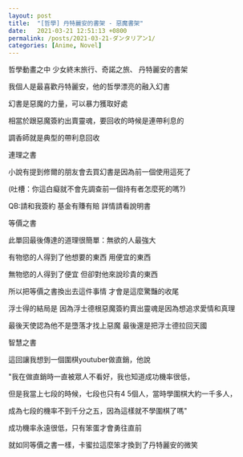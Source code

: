 ```yaml
---
layout: post
title:  "[哲學] 丹特麗安的書架 - 惡魔書架"
date:   2021-03-21 12:51:13 +0800
permalink: /posts/2021-03-21-ダンタリアン1/
categories: [Anime, Novel]
---
```


哲學動畫之中 少女終末旅行、奇諾之旅、 丹特麗安的書架

我個人是最喜歡丹特麗安，他的哲學漂亮的融入幻書



幻書是惡魔的力量，可以暴力獲取好處

相當於跟惡魔簽約出賣靈魂，要回收的時候是連帶利息的

調香師就是典型的帶利息回收


連理之書

小說有提到修爾的朋友會去買幻書是因為前一個使用這死了

(吐槽：你這白癡就不會先調查前一個持有者怎麼死的嗎?)

QB:請和我簽約  基金有賺有賠 詳情請看說明書

 

等價之書 

此單回最後傳達的道理很簡單：無欲的人最強大

有物慾的人得到了他想要的東西 用便宜的東西

無物慾的人得到了便宜 但卻對他來說珍貴的東西

所以把等價之書換出去這件事情 才會是這麼驚豔的收尾 

 

浮士得的結局是 因為浮士德根惡魔簽約賣出靈魂是因為想追求愛情和真理

最後天使認為他不是墮落才找上惡魔  最後還是把浮士德拉回天國



智慧之書

這回讓我想到一個圍棋youtuber做直銷，他說

"我在做直銷時一直被眾人不看好，我也知道成功機率很低，

但是我當上七段的時候，七段也只有4 5個人，當時學圍棋大約一千多人，

成為七段的機率不到千分之五，因為這樣就不學圍棋了嗎"

成功機率永遠很低，只有笨蛋才會勇往直前

就如同等價之書一樣，卡蜜拉這麼笨才換到了丹特麗安的微笑

